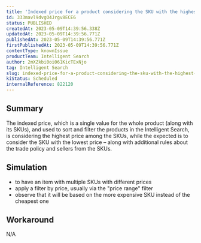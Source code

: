 ```yaml
---
title: 'Indexed price for a product considering the SKU with the highest instead of the lowest price'
id: 333mavl9dvgO4Jrgv8ECE6
status: PUBLISHED
createdAt: 2023-05-09T14:39:56.338Z
updatedAt: 2023-05-09T14:39:56.771Z
publishedAt: 2023-05-09T14:39:56.771Z
firstPublishedAt: 2023-05-09T14:39:56.771Z
contentType: knownIssue
productTeam: Intelligent Search
author: 2mXZkbi0oi061KicTExNjo
tag: Intelligent Search
slug: indexed-price-for-a-product-considering-the-sku-with-the-highest-instead-of-the-lowest-price
kiStatus: Scheduled
internalReference: 822120
---
```


## Summary


The indexed price, which is a single value for the whole product (along with its SKUs), and used to sort and filter the products in the Intelligent Search, is considering the highest price among the SKUs, while the expected is to consider the SKU with the lowest price – along with additional rules about the trade policy and sellers from the SKUs.


##

## Simulation



- to have an item with multiple SKUs with different prices
- apply a filter by price, usually via the "price range" filter
- observe that it will be based on the more expensive SKU instead of the cheapest one


##

## Workaround


N/A




